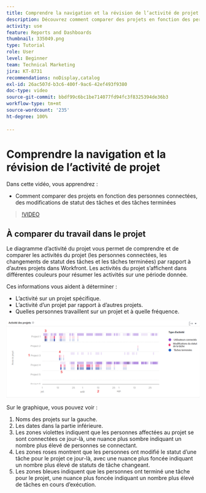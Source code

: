 ```yaml
---
title: Comprendre la navigation et la révision de l’activité de projet
description: Découvrez comment comparer des projets en fonction des personnes connectées, des modifications de statut des tâches et des tâches terminées dans [!UICONTROL Analytique améliorée].
activity: use
feature: Reports and Dashboards
thumbnail: 335049.png
type: Tutorial
role: User
level: Beginner
team: Technical Marketing
jira: KT-8731
recommendations: noDisplay,catalog
exl-id: 26ac507d-b3c6-400f-9ac6-42ef493f9380
doc-type: video
source-git-commit: bbdf99c6bc1be714077fd94fc3f8325394de36b3
workflow-type: tm+mt
source-wordcount: '235'
ht-degree: 100%

---
```


# Comprendre la navigation et la révision de l’activité de projet

Dans cette vidéo, vous apprendrez :

* Comment comparer des projets en fonction des personnes connectées, des modifications de statut des tâches et des tâches terminées

>[!VIDEO](https://video.tv.adobe.com/v/3437438/?quality=12&learn=on&enablevpops=1&captions=fre_fr)

## À comparer du travail dans le projet

Le diagramme d’activité du projet vous permet de comprendre et de comparer les activités du projet (les personnes connectées, les changements de statut des tâches et les tâches terminées) par rapport à d’autres projets dans Workfront. Les activités du projet s’affichent dans différentes couleurs pour résumer les activités sur une période donnée.

Ces informations vous aident à déterminer :

* L’activité sur un projet spécifique.
* L’activité d’un projet par rapport à d’autres projets.
* Quelles personnes travaillent sur un projet et à quelle fréquence.

![Une image montrant l’activité du projet avec des chiffres sur les zones décrites dans les puces ci-dessous](assets/section-2-5.png)

Sur le graphique, vous pouvez voir :

1. Noms des projets sur la gauche.
1. Les dates dans la partie inférieure.
1. Les zones violettes indiquent que les personnes affectées au projet se sont connectées ce jour-là, une nuance plus sombre indiquant un nombre plus élevé de personnes se connectant.
1. Les zones roses montrent que les personnes ont modifié le statut d’une tâche pour le projet ce jour-là, avec une nuance plus foncée indiquant un nombre plus élevé de statuts de tâche changeant.
1. Les zones bleues indiquent que les personnes ont terminé une tâche pour le projet, une nuance plus foncée indiquant un nombre plus élevé de tâches en cours d’exécution.
